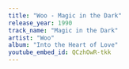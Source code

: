```yaml
---
title: "Woo - Magic in the Dark"
release_year: 1990
track_name: "Magic in the Dark"
artist: "Woo"
album: "Into the Heart of Love"
youtube_embed_id: QCzhOwR-tkk
---
```

